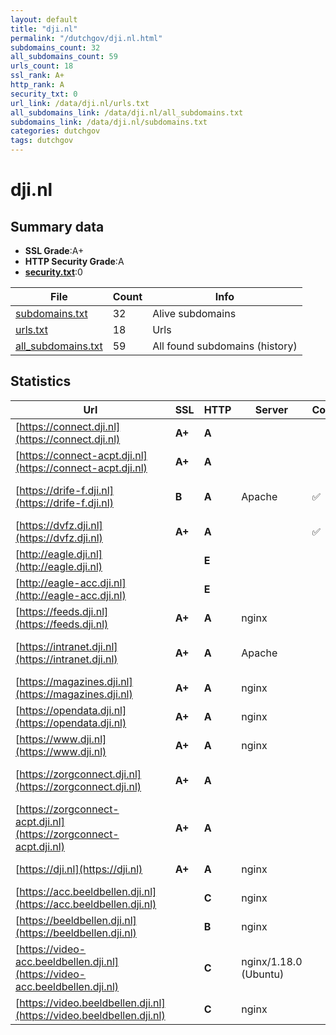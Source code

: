 ```yaml
---
layout: default
title: "dji.nl"
permalink: "/dutchgov/dji.nl.html"
subdomains_count: 32
all_subdomains_count: 59
urls_count: 18
ssl_rank: A+
http_rank: A
security_txt: 0
url_link: /data/dji.nl/urls.txt
all_subdomains_link: /data/dji.nl/all_subdomains.txt
subdomains_link: /data/dji.nl/subdomains.txt
categories: dutchgov
tags: dutchgov
---
```



# dji.nl
## Summary data


 - **SSL Grade**:A+
 - **HTTP Security Grade**:A
 - **[security.txt](https://www.digitaleoverheid.nl/nieuws/standaard-security-txt-nu-verplicht-voor-overheid/)**:0


| File       | Count | Info |
|------------|-------|------|
|[subdomains.txt](/DutchGovScope/data/dji.nl/subdomains.txt)|32|Alive subdomains|
|[urls.txt](/DutchGovScope/data/dji.nl/urls.txt)|18|Urls|
|[all_subdomains.txt](/DutchGovScope/data/dji.nl/all_subdomains.txt)|59|All found subdomains (history)|


## Statistics


| Url | SSL | HTTP | Server | Cookie | HSTS | CORS | CTO | CSP | XFO | XXP | RP |FP| Tech |Title |
|--------|-------|-------|------|------|------|------|------|------|------|------|------|------|------|------|
|[https://connect.dji.nl](https://connect.dji.nl)| **A+**| **A**|| |:white_check_mark: | | | :white_check_mark:| :white_check_mark: | :white_check_mark: | :white_check_mark: | :white_check_mark: |HSTS||
|[https://connect-acpt.dji.nl](https://connect-acpt.dji.nl)| **A+**| **A**|| |:white_check_mark: | | | :white_check_mark:| :white_check_mark: | :white_check_mark: | :white_check_mark: | :white_check_mark: |HSTS||
|[https://drife-f.dji.nl](https://drife-f.dji.nl)| **B**| **A**|Apache|:white_check_mark: |:white_check_mark: | | | :white_check_mark:| :white_check_mark: | | :white_check_mark: | |Apache HTTP Server HSTS|A-Select Filter...|
|[https://dvfz.dji.nl](https://dvfz.dji.nl)| **A+**| **A**||:white_check_mark: |:white_check_mark: | | |:warning: | :white_check_mark: | | :white_check_mark: | |HSTS Java||
|[http://eagle.dji.nl](http://eagle.dji.nl)| | **E**|| | | | | | | | :white_check_mark: | |||
|[http://eagle-acc.dji.nl](http://eagle-acc.dji.nl)| | **E**|| | | | | | | | :white_check_mark: | |||
|[https://feeds.dji.nl](https://feeds.dji.nl)| **A+**| **A**|nginx| |:white_check_mark: | | | | :white_check_mark: | :white_check_mark: | :white_check_mark: | |HSTS Nginx||
|[https://intranet.dji.nl](https://intranet.dji.nl)| **A+**| **A**|Apache| |:white_check_mark: | | |:warning: | :white_check_mark: | :white_check_mark: | :white_check_mark: | :white_check_mark: |Apache HTTP Server HSTS||
|[https://magazines.dji.nl](https://magazines.dji.nl)| **A+**| **A**|nginx| |:white_check_mark: | | |:warning: | :white_check_mark: | :white_check_mark: | :white_check_mark: | |HSTS Nginx||
|[https://opendata.dji.nl](https://opendata.dji.nl)| **A+**| **A**|nginx| |:white_check_mark: | | | | :white_check_mark: | :white_check_mark: | :white_check_mark: | |HSTS Nginx||
|[https://www.dji.nl](https://www.dji.nl)| **A+**| **A**|nginx| |:white_check_mark: | | |:warning: | :white_check_mark: | :white_check_mark: | :white_check_mark: | |Bloomreach HSTS Nginx|Dji.nl | dji.nl|
|[https://zorgconnect.dji.nl](https://zorgconnect.dji.nl)| **A+**| **A**|| |:white_check_mark: | | | :white_check_mark:| :white_check_mark: | :white_check_mark: | :white_check_mark: | :white_check_mark: |HSTS Microsoft ASP.NET||
|[https://zorgconnect-acpt.dji.nl](https://zorgconnect-acpt.dji.nl)| **A+**| **A**|| |:white_check_mark: | | | :white_check_mark:| :white_check_mark: | :white_check_mark: | :white_check_mark: | :white_check_mark: |HSTS||
|[https://dji.nl](https://dji.nl)| **A+**| **A**|nginx| |:white_check_mark: | | |:warning: | :white_check_mark: | :white_check_mark: | :white_check_mark: | |HSTS Nginx|301 Moved Perman...|
|[https://acc.beeldbellen.dji.nl](https://acc.beeldbellen.dji.nl)| | **C**|nginx| |:white_check_mark: | | | | | | :white_check_mark: | |HSTS Nginx|403 Forbidden|
|[https://beeldbellen.dji.nl](https://beeldbellen.dji.nl)| | **B**|nginx| |:white_check_mark: | | | | :white_check_mark: | | :white_check_mark: | |HSTS Nginx|Beeldbellen Just...|
|[https://video-acc.beeldbellen.dji.nl](https://video-acc.beeldbellen.dji.nl)| | **C**|nginx/1.18.0 (Ubuntu)| |:white_check_mark: | | | | | | :white_check_mark: | |HSTS Nginx:1.18.0 Ubuntu|Beeldbellen Just...|
|[https://video.beeldbellen.dji.nl](https://video.beeldbellen.dji.nl)| | **C**|nginx| |:white_check_mark: | | | | | | :white_check_mark: | |HSTS Nginx|Beeldbellen Just...|

